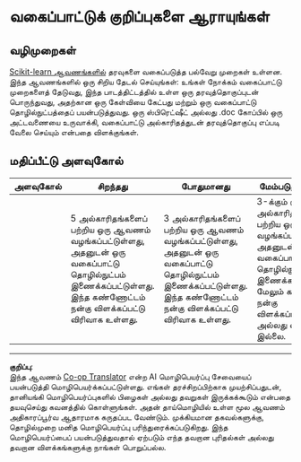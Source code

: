 <!--
CO_OP_TRANSLATOR_METADATA:
{
  "original_hash": "b2a01912beb24cfb0007f83594dba801",
  "translation_date": "2025-10-11T11:56:02+00:00",
  "source_file": "4-Classification/1-Introduction/assignment.md",
  "language_code": "ta"
}
-->
# வகைப்பாட்டுக் குறிப்புகளை ஆராயுங்கள்

## வழிமுறைகள்

[Scikit-learn ஆவணங்களில்](https://scikit-learn.org/stable/supervised_learning.html) தரவுகளை வகைப்படுத்த பல்வேறு முறைகள் உள்ளன. இந்த ஆவணங்களில் ஒரு சிறிய தேடல் செய்யுங்கள்: உங்கள் நோக்கம் வகைப்பாட்டு முறைகளைத் தேடுவது, இந்த பாடத்திட்டத்தில் உள்ள ஒரு தரவுத்தொகுப்புடன் பொருந்துவது, அதற்கான ஒரு கேள்வியை கேட்பது மற்றும் ஒரு வகைப்பாட்டு தொழில்நுட்பத்தைப் பயன்படுத்துவது. ஒரு ஸ்பிரெட்ஷீட் அல்லது .doc கோப்பில் ஒரு அட்டவணையை உருவாக்கி, வகைப்பாட்டு அல்காரிதத்துடன் தரவுத்தொகுப்பு எப்படி வேலை செய்யும் என்பதை விளக்குங்கள்.

## மதிப்பீட்டு அளவுகோல்

| அளவுகோல் | சிறந்தது                                                                                                                           | போதுமானது                                                                                                                            | மேம்படுத்தல் தேவை                                                                                                                                             |
| -------- | ----------------------------------------------------------------------------------------------------------------------------------- | ----------------------------------------------------------------------------------------------------------------------------------- | ------------------------------------------------------------------------------------------------------------------------------------------------------------- |
|          | 5 அல்காரிதங்களைப் பற்றிய ஒரு ஆவணம் வழங்கப்பட்டுள்ளது, அதனுடன் ஒரு வகைப்பாட்டு தொழில்நுட்பம் இணைக்கப்பட்டுள்ளது. இந்த கண்ணோட்டம் நன்கு விளக்கப்பட்டு விரிவாக உள்ளது. | 3 அல்காரிதங்களைப் பற்றிய ஒரு ஆவணம் வழங்கப்பட்டுள்ளது, அதனுடன் ஒரு வகைப்பாட்டு தொழில்நுட்பம் இணைக்கப்பட்டுள்ளது. இந்த கண்ணோட்டம் நன்கு விளக்கப்பட்டு விரிவாக உள்ளது. | 3-க்கும் குறைவான அல்காரிதங்களைப் பற்றிய ஒரு ஆவணம் வழங்கப்பட்டுள்ளது, அதனுடன் ஒரு வகைப்பாட்டு தொழில்நுட்பம் இணைக்கப்பட்டுள்ளது, மேலும் கண்ணோட்டம் நன்கு விளக்கப்படவில்லை அல்லது விரிவாக இல்லை. |

---

**குறிப்பு**:  
இந்த ஆவணம் [Co-op Translator](https://github.com/Azure/co-op-translator) என்ற AI மொழிபெயர்ப்பு சேவையைப் பயன்படுத்தி மொழிபெயர்க்கப்பட்டுள்ளது. எங்கள் தரச்சிறப்பிற்காக முயற்சிப்பதுடன், தானியங்கி மொழிபெயர்ப்புகளில் பிழைகள் அல்லது தவறுகள் இருக்கக்கூடும் என்பதை தயவுசெய்து கவனத்தில் கொள்ளுங்கள். அதன் தாய்மொழியில் உள்ள மூல ஆவணம் அதிகாரப்பூர்வ ஆதாரமாக கருதப்பட வேண்டும். முக்கியமான தகவல்களுக்கு, தொழில்முறை மனித மொழிபெயர்ப்பு பரிந்துரைக்கப்படுகிறது. இந்த மொழிபெயர்ப்பைப் பயன்படுத்துவதால் ஏற்படும் எந்த தவறான புரிதல்கள் அல்லது தவறான விளக்கங்களுக்கு நாங்கள் பொறுப்பல்ல.